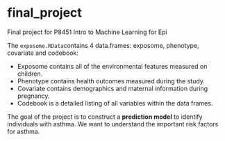 # final_project
Final project for P8451 Intro to Machine Learning for Epi

The `exposome.RData`contains 4 data.frames: exposome, phenotype, covariate and codebook:
* Exposome contains all of the environmental features measured on children.
* Phenotype contains health outcomes measured during the study. 
* Covariate contains demographics and maternal information during pregnancy. 
* Codebook is a detailed listing of all variables within the data frames.

The goal of the project is to construct a **prediction model** to identify individuals with asthma. We want to understand the important risk factors for asthma. 